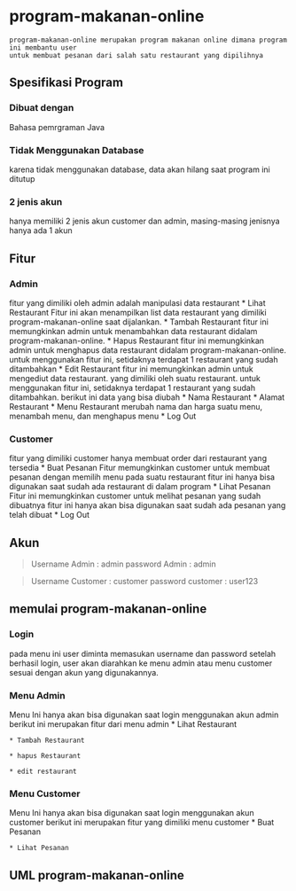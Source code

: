 # program-makanan-online
    program-makanan-online merupakan program makanan online dimana program ini membantu user
    untuk membuat pesanan dari salah satu restaurant yang dipilihnya
 
## Spesifikasi Program
### Dibuat dengan
Bahasa pemrgraman Java
### Tidak Menggunakan Database
karena tidak menggunakan database, data akan hilang saat program ini ditutup
### 2 jenis akun
hanya memiliki 2 jenis akun customer dan admin, masing-masing jenisnya hanya ada 1 akun

## Fitur
### Admin
fitur yang dimiliki oleh admin adalah manipulasi data restaurant
    * Lihat Restaurant
        Fitur ini akan menampilkan list data restaurant yang dimiliki
        program-makanan-online saat dijalankan.
    * Tambah Restaurant
        fitur ini memungkinkan admin untuk menambahkan data restaurant
        didalam program-makanan-online.
    * Hapus Restaurant
        fitur ini memungkinkan admin untuk menghapus data restaurant
        didalam program-makanan-online.
        untuk menggunakan fitur ini, setidaknya terdapat 1 restaurant yang sudah ditambahkan
    * Edit Restaurant
        fitur ini memungkinkan admin untuk mengediut data restaurant.
        yang dimiliki oleh suatu restaurant.
        untuk menggunakan fitur ini, setidaknya terdapat 1 restaurant yang sudah ditambahkan.
        berikut ini data yang bisa diubah
        * Nama Restaurant
        * Alamat Restaurant
        * Menu Restaurant
            merubah nama dan harga suatu menu, menambah menu, dan menghapus menu
    * Log Out
    
### Customer
fitur yang dimiliki customer hanya membuat order dari restaurant yang tersedia
    * Buat Pesanan
        Fitur memungkinkan customer untuk membuat pesanan dengan memilih menu pada suatu restaurant
        fitur ini hanya bisa digunakan saat sudah ada restaurant di dalam program
    * Lihat Pesanan
        Fitur ini memungkinkan customer untuk melihat pesanan yang sudah dibuatnya
        fitur ini hanya akan bisa digunakan saat sudah ada pesanan yang telah dibuat
    * Log Out


## Akun
>Username Admin : admin
password Admin : admin

>Username Customer : customer
password customer : user123

## memulai program-makanan-online

### Login
pada menu ini user diminta memasukan username dan password
setelah berhasil login, user akan diarahkan ke menu admin atau menu customer
sesuai dengan akun yang digunakannya.

### Menu Admin
Menu Ini hanya akan bisa digunakan saat login menggunakan akun admin
berikut ini merupakan fitur dari menu admin
    * Lihat Restaurant

    * Tambah Restaurant

    * hapus Restaurant

    * edit restaurant

### Menu Customer
Menu Ini hanya akan bisa digunakan saat login menggunakan akun customer
berikut ini merupakan fitur yang dimiliki menu customer
    * Buat Pesanan

    * Lihat Pesanan


## UML program-makanan-online
